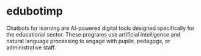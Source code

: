 # edubotimp
Chatbots for learning are AI-powered digital tools designed specifically for the educational sector. These programs use artificial intelligence and natural language processing to engage with pupils, pedagogs, or administrative staff.
